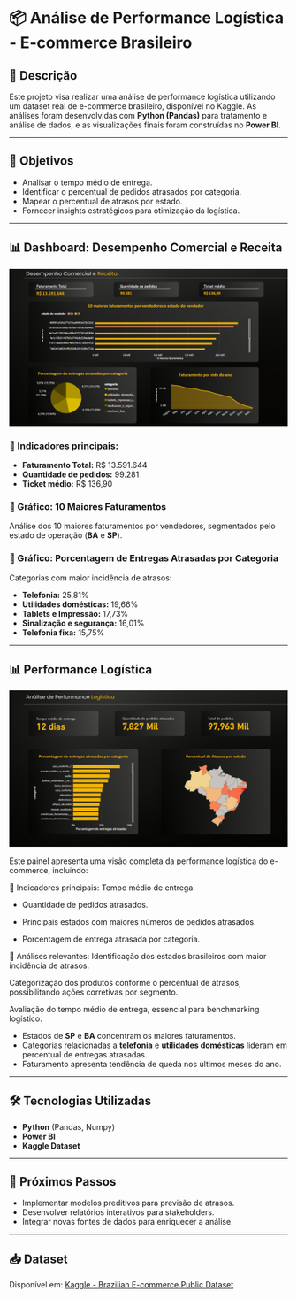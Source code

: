 # 📦 Análise de Performance Logística - E-commerce Brasileiro

## 📑 Descrição

Este projeto visa realizar uma análise de performance logística utilizando um dataset real de e-commerce brasileiro, disponível no Kaggle. As análises foram desenvolvidas com **Python (Pandas)** para tratamento e análise de dados, e as visualizações finais foram construídas no **Power BI**.

---

## 🎯 Objetivos

- Analisar o tempo médio de entrega.
- Identificar o percentual de pedidos atrasados por categoria.
- Mapear o percentual de atrasos por estado.
- Fornecer insights estratégicos para otimização da logística.

---

## 📊 Dashboard: Desempenho Comercial e Receita

![Desempenho Comercial e Receita](./images/comercial.png)

### 🔸 Indicadores principais:

- **Faturamento Total:** R$ 13.591.644
- **Quantidade de pedidos:** 99.281
- **Ticket médio:** R$ 136,90

### 🔸 Gráfico: 10 Maiores Faturamentos

Análise dos 10 maiores faturamentos por vendedores, segmentados pelo estado de operação (**BA** e **SP**).

### 🔸 Gráfico: Porcentagem de Entregas Atrasadas por Categoria

Categorias com maior incidência de atrasos:

- **Telefonia:** 25,81%
- **Utilidades domésticas:** 19,66%
- **Tablets e Impressão:** 17,73%
- **Sinalização e segurança:** 16,01%
- **Telefonia fixa:** 15,75%

---

## 📊 Performance Logística

![Faturamento por Mês do Ano](./images/logistica.png)

Este painel apresenta uma visão completa da performance logística do e-commerce, incluindo:

🔸 Indicadores principais:
Tempo médio de entrega.

- Quantidade de pedidos atrasados.

- Principais estados com maiores números de pedidos atrasados.

- Porcentagem de entrega atrasada por categoria.

🔸 Análises relevantes:
Identificação dos estados brasileiros com maior incidência de atrasos.

Categorização dos produtos conforme o percentual de atrasos, possibilitando ações corretivas por segmento.

Avaliação do tempo médio de entrega, essencial para benchmarking logístico.

- Estados de **SP** e **BA** concentram os maiores faturamentos.
- Categorias relacionadas a **telefonia** e **utilidades domésticas** lideram em percentual de entregas atrasadas.
- Faturamento apresenta tendência de queda nos últimos meses do ano.

---

## 🛠️ Tecnologias Utilizadas

- **Python** (Pandas, Numpy)
- **Power BI**
- **Kaggle Dataset**

---

## 🚀 Próximos Passos

- Implementar modelos preditivos para previsão de atrasos.
- Desenvolver relatórios interativos para stakeholders.
- Integrar novas fontes de dados para enriquecer a análise.

---

## 📥 Dataset

Disponível em: [Kaggle - Brazilian E-commerce Public Dataset](https://www.kaggle.com/datasets/olistbr/brazilian-ecommerce)

